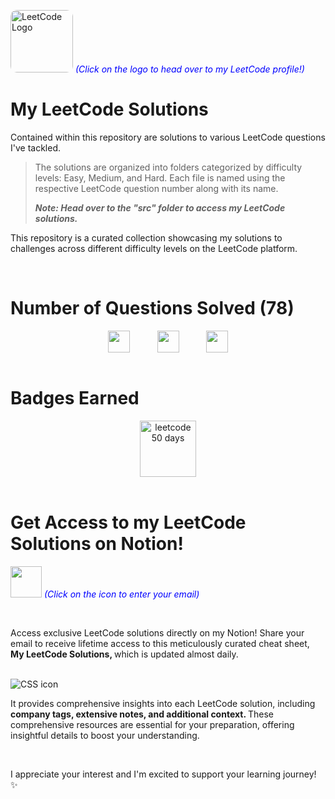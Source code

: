 [<img src="https://upload.wikimedia.org/wikipedia/commons/1/19/LeetCode_logo_black.png" width="100" height="100" alt="LeetCode Logo" style="border-radius: 10px;" target="_main">](https://leetcode.com/harshilsharma2020/) <span style="color:blue"><em>(Click on the logo to head over to my LeetCode profile!)</em></span>

# My LeetCode Solutions

Contained within this repository are solutions to various LeetCode questions I've tackled. 
> The solutions are organized into folders categorized by difficulty levels: Easy, Medium, and Hard. Each file is named using the respective LeetCode question number along with its name.
> <p><em><strong>Note: Head over to the "src" folder to access my LeetCode solutions.</strong></em></p>

This repository is a curated collection showcasing my solutions to challenges across different difficulty levels on the LeetCode platform.




<br>

# Number of Questions Solved (78)

<!-- 

- ![Easy Questions Solved](https://img.shields.io/badge/Easy-35-green)
- ![Medium Questions Solved](https://img.shields.io/badge/Medium-34-orange)
- ![Hard Questions Solved](https://img.shields.io/badge/Hard-9-red)
-->

<div style="text-align: center;">
  <div style="display: flex; justify-content: center;">
    <img src="https://camo.githubusercontent.com/2437439d386584f4e645769dfb41614e58c3cc0d6f6351305f2c47f5557723ed/68747470733a2f2f696d672e736869656c64732e696f2f62616467652f456173792d33352d677265656e" alt="" height="35px" title="" style="margin-right: 20px;">
    &nbsp;&nbsp;&nbsp;&nbsp;&nbsp;&nbsp;
    <img src="https://camo.githubusercontent.com/aa9f086ab3814ba1a6c78ede021f5c164c6bdba0ec26ff4c7da2640b10589c16/68747470733a2f2f696d672e736869656c64732e696f2f62616467652f4d656469756d2d33342d6f72616e6765" alt="" height="35px" title="" style="margin-right: 20px;">
    &nbsp;&nbsp;&nbsp;&nbsp;&nbsp;&nbsp;
    <img src="https://camo.githubusercontent.com/bd3379c6b440cb40ec10947811d5e3beb60c38303b00139c62f9a9e27a4a05ea/68747470733a2f2f696d672e736869656c64732e696f2f62616467652f486172642d392d726564" alt="" height="35px" title="">
  </div>
</div>




<br>

# Badges Earned
<div style="text-align: center;">
  <div style="display: flex; justify-content: center; gap: 20px;">
    <img src="https://assets.leetcode.com/static_assets/marketing/2023-50.gif" alt="leetcode 50 days" height="90px" title="LeetCode 50 Days Badge 2023">
  </div>
</div>

<br>

# Get Access to my LeetCode Solutions on Notion!

[<img src="https://cdn-icons-png.flaticon.com/512/5968/5968528.png" width="50" height="50">](https://forms.gle/Am4LHigcuPJzcCPg8) <span style="color:blue">_(Click on the icon to enter your email)_</span>

<br>

Access exclusive LeetCode solutions directly on my Notion! Share your email to receive lifetime access to this meticulously curated cheat sheet, <strong> My LeetCode Solutions, </strong> which is updated almost daily.

<br>

<img src="https://i.ibb.co/VMwmMMX/2.png" alt="CSS icon" title="image">

<br>

It provides comprehensive insights into each LeetCode solution, including <strong> company tags, extensive notes, and additional context. </strong> These comprehensive resources are essential for your preparation, offering insightful details to boost your understanding.

<br>

I appreciate your interest and I'm excited to support your learning journey! ✨

<br>




